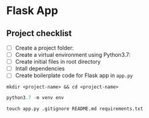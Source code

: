 # Flask App

## Project checklist

- [ ] Create a project folder:
- [ ] Create a virtual environment using Python3.7:
- [ ] Create initial files in root directory
- [ ] Intall dependencies
- [ ] Create boilerplate code for Flask app in `app.py`

```shell
mkdir <project-name> && cd <project-name>
```

```Python
python3.7 -m venv env
```

```shell
touch app.py .gitignore README.md requirements.txt
```
